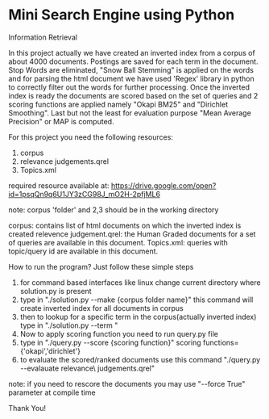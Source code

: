 # Mini Search Engine using Python
Information Retrieval

In this project actually we have created an inverted index from a corpus of about 4000 documents. 
Postings are saved for each term in the document. Stop Words are eliminated, "Snow Ball Stemming" is applied on the words 
and for parsing the html document we have used 'Regex' library in python to correctly filter out the words for further 
processing. Once the inverted index is ready the documents are scored based on the set of queries
and 2 scoring functions are applied namely "Okapi BM25" and "Dirichlet Smoothing". Last but not the least for evaluation 
purpose "Mean Average Precision" or MAP is computed.


For this project you need the following resources:
1. corpus
2. relevance judgements.qrel
3. Topics.xml

required resource available at: https://drive.google.com/open?id=1psqQn9q6U1JY3zCG98J_mO2H-2pfjML6

note: corpus 'folder' and 2,3 should be in the working directory 

corpus: contains list of html documents on which the inverted index is created
relevence judgement.qrel: the Human Graded documents for a set of queries are available in this document.
Topics.xml: queries with topic/query id are available in this document.


How to run the program?
Just follow these simple steps
1. for command based interfaces like linux change current directory where solution.py is present 
2. type in "./solution.py --make {corpus folder name}"  this command will create inverted index for all documents in corpus
3. then to lookup for a specific term in the corpus(actually inverted index) type in "./solution.py --term <word to lookup>"
4. Now to apply scoring function you need to run query.py file
5. type in "./query.py --score {scoring function}"    scoring functions={'okapi','dirichlet'}
6. to evaluate the scored/ranked documents use this command "./query.py --evalauate relevance\ judgements.qrel"

note: if you need to rescore the documents you may use "--force True" parameter at compile time



Thank You!
